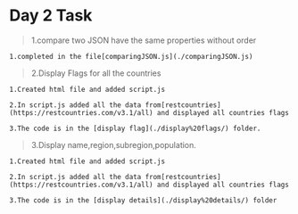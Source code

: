 # Day 2 Task

> 1.compare two JSON have the same properties without order

    1.completed in the file[comparingJSON.js](./comparingJSON.js)
    
>2.Display Flags for all the countries

    1.Created html file and added script.js

    2.In script.js added all the data from[restcountries](https://restcountries.com/v3.1/all) and displayed all countries flags

    3.The code is in the [display flag](./display%20flags/) folder.

>3.Display name,region,subregion,population.

    1.Created html file and added script.js

    2.In script.js added all the data from[restcountries](https://restcountries.com/v3.1/all) and displayed all countries flags

    3.The code is in the [display details](./display%20details/) folder
   

